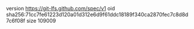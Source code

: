 version https://git-lfs.github.com/spec/v1
oid sha256:71cc7fe61223d120a01d312e6d9f61ddc18189f340ca2870fec7c8d8d7c6f08f
size 109009
